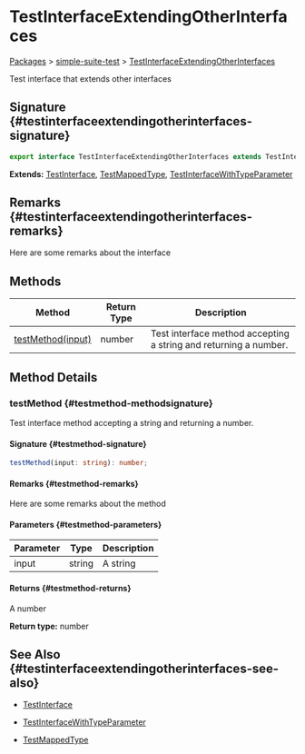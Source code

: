 <!-- Front Matter! -->

# TestInterfaceExtendingOtherInterfaces

[Packages](./) &gt; [simple-suite-test](./simple-suite-test) &gt; [TestInterfaceExtendingOtherInterfaces](./simple-suite-test/testinterfaceextendingotherinterfaces-interface)

Test interface that extends other interfaces

## Signature {#testinterfaceextendingotherinterfaces-signature}

```typescript
export interface TestInterfaceExtendingOtherInterfaces extends TestInterface, TestMappedType, TestInterfaceWithTypeParameter<number>
```

**Extends:** [TestInterface](./simple-suite-test/testinterface-interface), [TestMappedType](./simple-suite-test#testmappedtype-typealias), [TestInterfaceWithTypeParameter](./simple-suite-test/testinterfacewithtypeparameter-interface)

## Remarks {#testinterfaceextendingotherinterfaces-remarks}

Here are some remarks about the interface

## Methods

| Method | Return Type | Description |
| --- | --- | --- |
| [testMethod(input)](./simple-suite-test/testinterfaceextendingotherinterfaces-interface#testmethod-methodsignature) | number | Test interface method accepting a string and returning a number. |

## Method Details

### testMethod {#testmethod-methodsignature}

Test interface method accepting a string and returning a number.

#### Signature {#testmethod-signature}

```typescript
testMethod(input: string): number;
```

#### Remarks {#testmethod-remarks}

Here are some remarks about the method

#### Parameters {#testmethod-parameters}

| Parameter | Type | Description |
| --- | --- | --- |
| input | string | A string |

#### Returns {#testmethod-returns}

A number

**Return type:** number

## See Also {#testinterfaceextendingotherinterfaces-see-also}

- [TestInterface](./simple-suite-test/testinterface-interface)

- [TestInterfaceWithTypeParameter](./simple-suite-test/testinterfacewithtypeparameter-interface)

- [TestMappedType](./simple-suite-test#testmappedtype-typealias)
